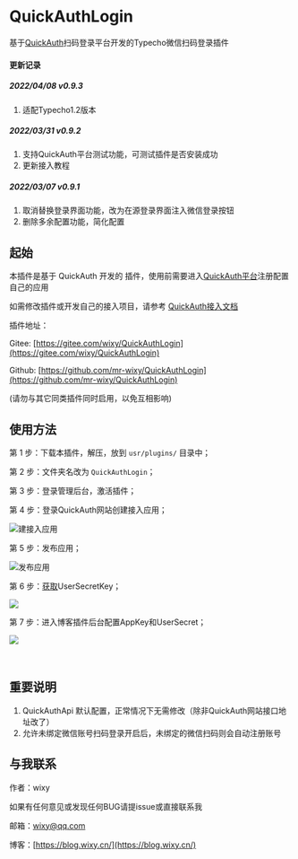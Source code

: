 # QuickAuthLogin

基于[QuickAuth](https://qauth.cn)扫码登录平台开发的Typecho微信扫码登录插件

#### 更新记录

##### 2022/04/08 v0.9.3

1. 适配Typecho1.2版本

##### 2022/03/31 v0.9.2

1. 支持QuickAuth平台测试功能，可测试插件是否安装成功
2. 更新接入教程

##### 2022/03/07 v0.9.1

1. 取消替换登录界面功能，改为在源登录界面注入微信登录按钮
2. 删除多余配置功能，简化配置

## 起始

本插件是基于 QuickAuth 开发的 插件，使用前需要进入[QuickAuth平台](https://qauth.cn)注册配置自己的应用

如需修改插件或开发自己的接入项目，请参考 [QuickAuth接入文档](https://qauth.cn/doc/index.html)

插件地址：

Gitee: [https://gitee.com/wixy/QuickAuthLogin](https://gitee.com/wixy/QuickAuthLogin)

Github: [https://github.com/mr-wixy/QuickAuthLogin](https://github.com/mr-wixy/QuickAuthLogin)

(请勿与其它同类插件同时启用，以免互相影响)

## 使用方法

第 1 步：下载本插件，解压，放到 `usr/plugins/` 目录中；

第 2 步：文件夹名改为 `QuickAuthLogin`；

第 3 步：登录管理后台，激活插件；

第 4 步：登录QuickAuth网站创建接入应用；

![建接入应用](https://cdn.wixy.cn/blog-picture/20220407133031.png)

第 5 步：发布应用；

![发布应用](https://cdn.wixy.cn/blog-picture/20220407133237.png)

第 6 步：[获取](https://qauth.cn/config/secret)UserSecretKey；

![](https://cdn.wixy.cn/blog-picture/blog-picture20220127161157.png)

第 7 步：进入博客插件后台配置AppKey和UserSecret；

![](https://cdn.wixy.cn/blog-picture/20220307165220.png)

<br/>

## 重要说明

1. QuickAuthApi 默认配置，正常情况下无需修改（除非QuickAuth网站接口地址改了）
2. 允许未绑定微信账号扫码登录开启后，未绑定的微信扫码则会自动注册账号

## 与我联系

作者：wixy

如果有任何意见或发现任何BUG请提issue或直接联系我

邮箱：[wixy@qq.com](mailto:wixy@qq.com)

博客：[https://blog.wixy.cn/](https://blog.wixy.cn/)